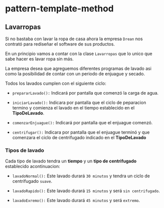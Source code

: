 # pattern-template-method

## Lavarropas

Si no bastaba con lavar la ropa de casa ahora la empresa `Drean` nos contrató para rediseñar
el software de sus productos.

En un principio vamos a contar con la clase `Lavarropas` que lo unico que sabe hacer es lavar ropa sin más.

La empresa desea que agreguemos diferentes programas de lavado asi como la posibilidad de contar con un periodo de
enjuague y secado.

Todos los lavados cumplen con el siguiente ciclo:

* `prepararLavado():` Indicará por pantalla que comenzó la carga de agua.

* `iniciarLavado():` Indicara por pantalla que el ciclo de peparacion termino y comienza el lavado en el tiempo establecido
 en el **TipoDeLavado**.
 
* `comenzarEnjuague():` Indicará por pantalla que el enjuague comenzó.
      
* `centrifugar():` Indicara por pantalla que el enjuague terminó y que comenzara el ciclo de centrifugado indicado en el **TipoDeLavado**


### Tipos de lavado

Cada tipo de lavado tendra un **tiempo** y un **tipo de centrifugado** establecido acontinuacion:

* `lavadoNormal():` Este lavado durará `30 minutos` y tendra un ciclo de centrifugado `suave`.

* `lavadoRapido():` Este lavado durará `15 minutos` y será `sin centrifugado`.

* `lavadoExremo():` Este lavado durará `45 minutos` y será `extremo`.
